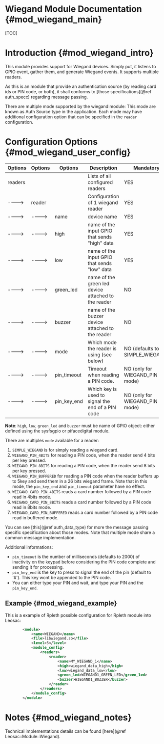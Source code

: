 Wiegand Module Documentation {#mod_wiegand_main}
================================================

[TOC]

Introduction {#mod_wiegand_intro}
=================================

This module provides support for Wiegand devices. Simply put, it listens to GPIO event,
gather them, and generate Wiegand events. It supports multiple readers.

As this is an module that provide an authentication source (by reading card ids or PIN code, or both), it shall
conforms to [those specifications](@ref auth_specc) regarding message passing.

There are multiple mode supported by the wiegand module: This mode are known as Auth Source type 
in the application. Each mode may have additional configuration option that can be specified 
in the `reader` configuration.

Configuration Options {#mod_wiegand_user_config}
================================================

Options    | Options  | Options     | Description                                            | Mandatory
-----------|----------|-------------|--------------------------------------------------------|-----------
readers    |          |             | Lists of all configured readers                        | YES
---->      | reader   |             | Configuration of 1 wiegand reader                      | YES
---->      | ---->    | name        | device name                                            | YES
---->      | ---->    | high        | name of the input GPIO that sends "high" data          | YES
---->      | ---->    | low         | name of the input GPIO that sends "low" data           | YES
---->      | ---->    | green_led   | name of the green led device attached to the reader    | NO
---->      | ---->    | buzzer      | name of the buzzer device attached to the reader       | NO
---->      | ---->    | mode        | Which mode the reader is using (see below)             | NO (defaults to SIMPLE_WIEGAND)
---->      | ---->    | pin_timeout | Timeout when reading a PIN code.                       | NO (only for WIEGAND_PIN mode)
---->      | ---->    | pin_key_end | Which key is used to signal the end of a PIN code      | NO (only for WIEGAND_PIN mode)

**Note**: `high`, `low`, `green_led` and `buzzer` must be name of GPIO object: either defined using
the sysfsgpio or pifacedigital module.

There are multiples `mode` available for a reader:
1. `SIMPLE_WIEGAND` is for simply reading a wiegand card.
2. `WIEGAND_PIN_4BITS` for reading a PIN code, when the reader send 4 bits per key pressed.
3. `WIEGAND_PIN_8BITS` for reading a PIN code, when the reader send 8 bits per key pressed.
4. `WIEGAND_PIN_BUFFERED` for reading a PIN code when the reader buffers up to 5key and send them in a 26 bits wiegand frame.
  Note that in this mode, the `pin_key_end` and `pin_timeout` parameter have no effect.
5. `WEIGAND_CARD_PIN_4BITS` reads a card number followed by a PIN code read in 4bits mode.
6. `WEIGAND_CARD_PIN_8BITS` reads a card number followed by a PIN code read in 8bits mode.
7. `WIEGAND_CARD_PIN_BUFFERED` reads a card number followed by a PIN code read in buffered mode.

You can see [this](@ref auth_data_type) for more the message passing specific specification
about those modes. Note that multiple mode share a common message implementation.

Additional informations:
+ `pin_timeout` is the number of milliseconds (defaults to 2000) of inactivity on the keypad before
considering the PIN code complete and sending it for processing.
+ `pin_key_end` is the key to press to signal the end of the pin (default to '#'). This key wont be appended to the PIN code.
+ You can either type your PIN and wait, and type your PIN and the `pin_key_end`.


Example {#mod_wiegand_example}
------------------------------

This is a example of Rpleth possible configuration for Rpleth module into Leosac:

~~~~~~~~~~~~~~~~~~~~~~~~~~~~~~~~~~~~~~~~~~~~~~~~~~~.xml
        <module>
            <name>WIEGAND</name>
            <file>libwiegand.so</file>
            <level>5</level>
            <module_config>
                <readers>
                    <reader>
                        <name>MY_WIEGAND_1</name>
                        <high>wiegand_data_high</high>
                        <low>wiegand_data_low</low>
                        <green_led>WIEGAND1_GREEN_LED</green_led>
                        <buzzer>WIEGAND1_BUZZER</buzzer>
                    </reader>
                </readers>
            </module_config>
        </module>
~~~~~~~~~~~~~~~~~~~~~~~~~~~~~~~~~~~~~~~~~~~~~~~~~~~
            
Notes {#mod_wiegand_notes}
==========================

Technical implementations details can be found [here](@ref Leosac::Module::Wiegand).
